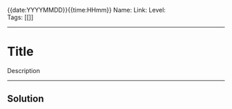 {{date:YYYYMMDD}}{{time:HHmm}}
Name: 
Link: []()
Level:  
Tags: [[]]

---

# Title

Description

---

## Solution

``` javascript



```

